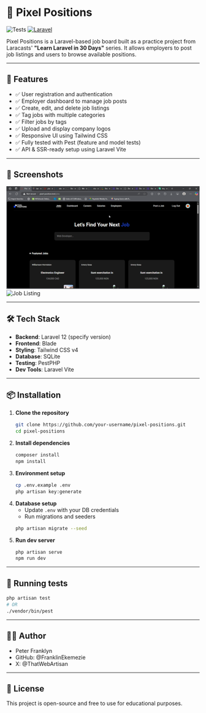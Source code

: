 # 🎨 Pixel Positions

![Tests](https://github.com/FranklinEkemezie/pixel-position/actions/workflows/run-tests.yml/badge.svg)
[![Laravel](https://img.shields.io/badge/Laravel-12-red?logo=laravel)](https://laravel.com)

Pixel Positions is a Laravel-based job board built as a practice project 
from Laracasts' **"Learn Laravel in 30 Days"** series. 
It allows employers to post job listings and users to browse available positions.

---

## 🚀 Features

- ✅ User registration and authentication
- ✅ Employer dashboard to manage job posts
- ✅ Create, edit, and delete job listings
- ✅ Tag jobs with multiple categories
- ✅ Filter jobs by tags
- ✅ Upload and display company logos
- ✅ Responsive UI using Tailwind CSS
- ✅ Fully tested with Pest (feature and model tests)
- ✅ API & SSR-ready setup using Laravel Vite

---

## 📸 Screenshots

![Home Page](screenshots/home_page.png)
![Job Listing](screenshots/job-listing.png)

---

## 🛠️ Tech Stack

- **Backend**: Laravel 12 (specify version)
- **Frontend**: Blade
- **Styling**: Tailwind CSS v4
- **Database**: SQLite
- **Testing**: PestPHP
- **Dev Tools**: Laravel Vite

---

## 📦 Installation

1. **Clone the repository**
   ```bash
   git clone https://github.com/your-username/pixel-positions.git
   cd pixel-positions
   ```
2. **Install dependencies**
    ```bash
   composer install
   npm install
    ```
3. **Environment setup**
    ```bash
   cp .env.example .env
   php artisan key:generate
    ```
4. **Database setup**
   - Update `.env` with your DB credentials
   - Run migrations and seeders
    ```bash
   php artisan migrate --seed
   ```
5. **Run dev server**
    ```bash
   php artisan serve
   npm run dev
    ```

---

## 🧪 Running tests
```bash
php artisan test
# OR
./vendor/bin/pest
```

---

## 🧑‍💻 Author
- Peter Franklyn
- GitHub: @FranklinEkemezie
- X: @ThatWebArtisan

---

## 📄 License
This project is open-source and free to use for educational purposes.
